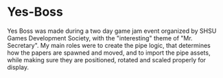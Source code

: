 # Yes-Boss
Yes Boss was made during a two day game jam event organized by SHSU Games Development Society, with the "interesting" theme of "Mr. Secretary". My main roles were to create the pipe logic, that determines how the papers are spawned and moved, and to import the pipe assets, while making sure they are positioned, rotated and scaled properly for display.
